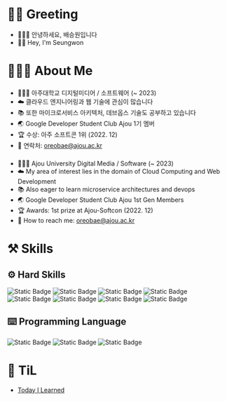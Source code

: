 # 🖖🏽 Greeting
- 🙇🏽‍♂️ 안녕하세요, 배승원입니다
- 👋🏽 Hey, I'm Seungwon

# 👨🏽‍💻 About Me
###  
- 👨🏽‍🎓 아주대학교 디지털미디어 / 소프트웨어 (~ 2023)
- ☁️ 클라우드 엔지니어링과 웹 기술에 관심이 많습니다
- 📚 또한 마이크로서비스 아키텍처, 데브옵스 기술도 공부하고 있습니다
- 🌏 Google Developer Student Club Ajou 1기 멤버
- 🏆 수상: 아주 소프트콘 1위 (2022. 12)
- 📧 연락처: oreobae@ajou.ac.kr

###   
- 👨🏽‍🎓 Ajou University Digital Media / Software (~ 2023)
- ☁️ My area of interest lies in the domain of Cloud Computing and Web Development
- 📚 Also eager to learn microservice architectures and devops
- 🌏 Google Developer Student Club Ajou 1st Gen Members
- 🏆 Awards: 1st prize at Ajou-Softcon (2022. 12)
- 📧 How to reach me: oreobae@ajou.ac.kr

# ⚒️ Skills

## ⚙️ Hard Skills

![Static Badge](https://img.shields.io/badge/AWS-%23232F3E?logo=Amazon%20AWS&logoColor=ffffff) ![Static Badge](https://img.shields.io/badge/git-%23F05032?logo=Git&logoColor=ffffff) ![Static Badge](https://img.shields.io/badge/Linux-%23000000?logo=Ubuntu&logoColor=ffffff) ![Static Badge](https://img.shields.io/badge/MySQL-%234479A1?logo=MySQL&logoColor=ffffff) 
![Static Badge](https://img.shields.io/badge/Docker-%232496ED?logo=Docker&logoColor=ffffff) ![Static Badge](https://img.shields.io/badge/Kubernetes-%23326CE5?logo=Kubernetes&logoColor=ffffff) ![Static Badge](https://img.shields.io/badge/Spring%20Boot-%236DB33F?logo=Spring%20Boot&logoColor=ffffff) ![Static Badge](https://img.shields.io/badge/Obsidian-%237C3AED?logo=Obsidian)



## ⌨️ Programming Language

![Static Badge](https://img.shields.io/badge/Python-%233776AB?logo=python&logoColor=ffffff) ![Static Badge](https://img.shields.io/badge/Java-%23F80000?logo=Oracle&logoColor=ffffff) ![Static Badge](https://img.shields.io/badge/Go-%2300ADD8?logo=Go&logoColor=ffffff)

# 📖 TiL

- [Today I Learned](https://github.com/seungwonbased/TIL)

